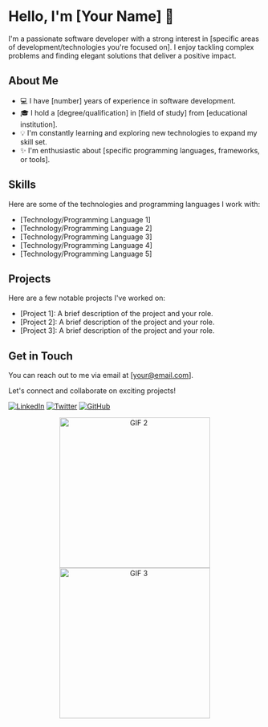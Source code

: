 # Hello, I'm [Your Name] 👋

I'm a passionate software developer with a strong interest in [specific areas of development/technologies you're focused on]. I enjoy tackling complex problems and finding elegant solutions that deliver a positive impact.

## About Me

- 💻 I have [number] years of experience in software development.
- 🎓 I hold a [degree/qualification] in [field of study] from [educational institution].
- 💡 I'm constantly learning and exploring new technologies to expand my skill set.
- ✨ I'm enthusiastic about [specific programming languages, frameworks, or tools].

## Skills

Here are some of the technologies and programming languages I work with:

- [Technology/Programming Language 1]
- [Technology/Programming Language 2]
- [Technology/Programming Language 3]
- [Technology/Programming Language 4]
- [Technology/Programming Language 5]

## Projects

Here are a few notable projects I've worked on:

- [Project 1]: A brief description of the project and your role.
- [Project 2]: A brief description of the project and your role.
- [Project 3]: A brief description of the project and your role.

## Get in Touch

You can reach out to me via email at [your@email.com].

Let's connect and collaborate on exciting projects!

[![LinkedIn](https://img.shields.io/badge/LinkedIn-Connect-blue?style=flat-square&logo=linkedin&logoColor=white)](https://www.linkedin.com/in/yourprofile)
[![Twitter](https://img.shields.io/badge/Twitter-Follow-blue?style=flat-square&logo=twitter&logoColor=white)](https://twitter.com/yourusername)
[![GitHub](https://img.shields.io/badge/GitHub-Follow-black?style=flat-square&logo=github&logoColor=white)](https://github.com/yourusername)

<!-- Attractive GIFs -->
<p align="center">
  <img src="https://example.com/gif2.gif" alt="GIF 2" width="300" />
  <img src="https://example.com/gif3.gif" alt="GIF 3" width="300" />
</p>
